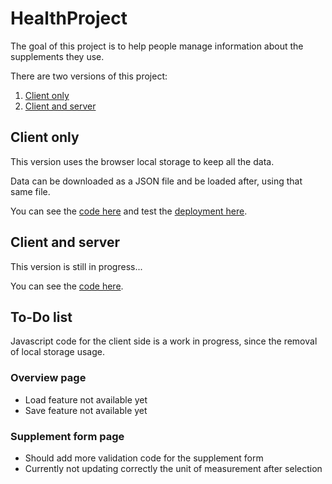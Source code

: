# HealthProject

The goal of this project is to help people manage information about the supplements they use. 

There are two versions of this project:
1. [Client only](#client-only)
2. [Client and server](#client-and-server)

## Client only

This version uses the browser local storage to keep all the data.

Data can be downloaded as a JSON file and be loaded after, using that same file.

You can see the [code here](https://github.com/MarceloSilvaa/HealthProject/tree/client-only) and test the [deployment here](https://marcelosilvaa.github.io/HealthProject).

## Client and server

This version is still in progress...

You can see the [code here](https://github.com/MarceloSilvaa/HealthProject/tree/client-server).

## To-Do list

Javascript code for the client side is a work in progress, since the removal of local storage usage.

### Overview page
- Load feature not available yet
- Save feature not available yet

### Supplement form page
- Should add more validation code for the supplement form
- Currently not updating correctly the unit of measurement after selection
